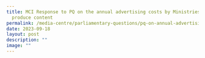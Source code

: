 ```yaml
---
title: MCI Response to PQ on the annual advertising costs by Ministries to
  produce content
permalink: /media-centre/parliamentary-questions/pq-on-annual-advertising-costs-by-ministries/
date: 2023-09-18
layout: post
description: ""
image: ""
---
```

